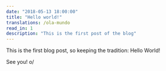 ```yaml
---
date: "2018-05-13 18:00:00"
title: "Hello world!"
translations: /ola-mundo
read_in: 1
description: "This is the first post of the blog"
---
```


This is the first blog post, so keeping the tradition: Hello World!

See you! o/
